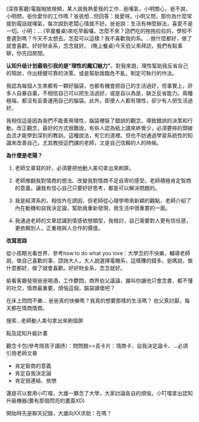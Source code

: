 (深夜客廳)電腦撥放視頻，某人說我熱愛我的工作…爸嘆氣，小明關心，爸不說，小明問，爸你愛你的工作嗎？爸爸想…但回答：我愛呀。小明又問，那你為什麼常接到電話就嘆氣，每次說到老闆心情就不好。爸爸說：生活有神麼辦法，喜愛不是一切。小明：…
(早晨餐桌)來吃早飯囉。怎麼不來？諮們吃的拖拖拉拉的，學校不會遲到嗎？今天不太想去。怎麼可以這樣？我不喜歡我的系。…做什麼都好，做了就會喜歡。好好財金系，念念就好。
(晚上餐桌)今天伯父來拜訪，我們有點事聊，你先回房間。


**认知升级计划最吸引我的是"理性的魔幻魅力"**。對我來說，理性幫助我反省自己的現狀，作出穩健可靠的決策，或是幫助我臨危不亂，制定可執行的作法。

我認為每個人生來都有一顆好腦袋，也都有機會把自己的生活過好，但事實上，許多人自暴自棄，不相信自己可以把生活過好，或是自以為是，缺乏反省能力。兩種極端，都沒有妥善運用自己的腦袋。此外，即便人人都有理性，卻少有人把生活過好。

我相信這是因為我們不能善用理性，腦袋裡裝了錯誤的觀念，導致錯誤的決策和行動。改正觀念，最好的方式很難說，有些人認為紙上讀來終覺少，必須要摔的頭破血流才能學到深刻的教訓。這種說法，有它的道裡。但也不妨通過學習系統性的知識來改善自己，尤其教授這們課的老師，又是自己信賴的人的時候。

**為什麼是老陽？**

1. 老師文章寫的好，必須要把他動人美句拿出來刷屏。

2. 老師推翻我對情商的想法、改變我對情商不足自卑的感受。老師積極肯定智商的意義，讓我有信心自己只要好好思考，都是可以解決問題的。

3. 我是經濟系的，相信外在誘因，但老師從心理學帶來新穎的觀點，老師介紹了內在動機和自我決定論，幫助我重新發現，我生活中很重要的一面。

4. 我通過老師的文章認識到情感依戀類型，我檢討，自己需要對人更有信任感，更依賴別人，正重視與人合作的價值。

**改寫思路**

從小孩眼光看世界、參考how to do what you love：大學念的不快樂，輔導老師說，做自己喜歡的事，諮詢大人，大人說選擇電機系，這樣賺的錢多，爸媽說，做什麼都好，做了就會喜歡。好好財金系，念念就好。

偷看客廳發現爸爸喝酒，工作鬱悶，商界伯父議論，誰叫你讓他只會念書，都不懂的社交，情商最重要，煩惱這個，腦袋讀壞吧？

在床上悶悶不樂...
爸爸真的快樂嗎？我真的想要那樣的生活嗎？
伯父真討厭，每天都在情商情商。

搜索...老師動人美句拿出來刷個屏

點及認知升級計畫

觀念卡包(參考陪孩子讀詩）：問問題>>丟卡片：情商卡、自我決定論卡、...必須引用老師文章

- 肯定智商的意義
- 肯定自我決定論
- 肯定弱連結、依戀


還是可以套用小叮噹，大雄一夥念了大學，大家討論各自的煩惱，小叮噹拿出認知升級機器(要有那個閃亮的畫面XD)

開始時先是聊天記錄，大雄向XX求助：在嗎？
